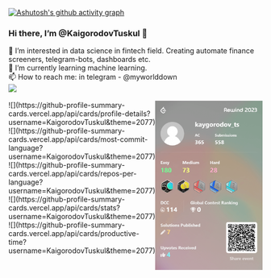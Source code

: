 [![Ashutosh's github activity graph](https://github-readme-activity-graph.vercel.app/graph?username=KaigorodovTuskul&theme=merko)](https://github.com/KaigorodovTuskul/github-readme-activity-graph)
### Hi there, I’m @KaigorodovTuskul 👋 <br>
👀 I’m interested in data science in fintech field. Creating automate finance screeners, telegram-bots, dashboards etc. <br>
🌱 I’m currently learning machine learning. <br>
📫 How to reach me: in telegram - @myworlddown <br>
![](https://komarev.com/ghpvc/?username=KaigorodovTuskul) <br>

<div style="display: flex;">
    <div style="flex: 1;">
        ![](https://github-profile-summary-cards.vercel.app/api/cards/profile-details?username=KaigorodovTuskul&theme=2077)
        ![](https://github-profile-summary-cards.vercel.app/api/cards/most-commit-language?username=KaigorodovTuskul&theme=2077)
        ![](https://github-profile-summary-cards.vercel.app/api/cards/repos-per-language?username=KaigorodovTuskul&theme=2077)
        ![](https://github-profile-summary-cards.vercel.app/api/cards/stats?username=KaigorodovTuskul&theme=2077)
        ![](https://github-profile-summary-cards.vercel.app/api/cards/productive-time?username=KaigorodovTuskul&theme=2077)
    </div>
    <div style="flex: 1;">
        <img src="./banner.png" width="300">
    </div>
</div>
